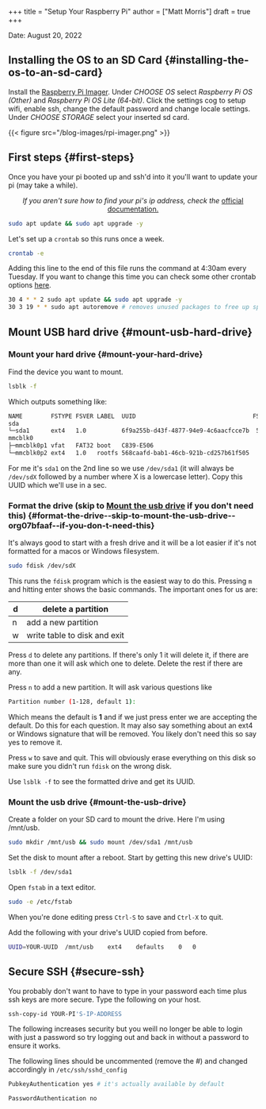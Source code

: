 +++
title = "Setup Your Raspberry Pi"
author = ["Matt Morris"]
draft = true
+++

Date: <span class="timestamp-wrapper"><span class="timestamp">August 20, 2022</span></span>


## Installing the OS to an SD Card {#installing-the-os-to-an-sd-card}

Install the [Raspberry Pi Imager](https://www.raspberrypi.com/software/). Under _CHOOSE OS_ select _Raspberry Pi OS (Other)_ and _Raspberry Pi OS Lite (64-bit)_. Click the settings cog to setup wifi, enable ssh, change the default password and change locale settings. Under _CHOOSE STORAGE_ select your inserted sd card.

{{< figure src="/blog-images/rpi-imager.png" >}}


## First steps {#first-steps}

Once you have your pi booted up and ssh'd into it you'll want to update your pi (may take a while).

<style>.org-center { margin-left: auto; margin-right: auto; text-align: center; }</style>

<div class="org-center">

_If you aren't sure how to find your pi's ip address, check the_ [official documentation.](https://www.raspberrypi.com/documentation/computers/remote-access.html#ip-address)

</div>

```bash
sudo apt update && sudo apt upgrade -y
```

Let's set up a `crontab` so this runs once a week.

```bash
crontab -e
```

Adding this line to the end of this file runs the command at 4:30am every Tuesday. If you want to change this time you can check some other crontab options [here](https://crontab.guru/).

```bash
30 4 * * 2 sudo apt update && sudo apt upgrade -y
30 3 19 * * sudo apt autoremove # removes unused packages to free up space on the 19th of each month
```


## Mount USB hard drive {#mount-usb-hard-drive}


### Mount your hard drive {#mount-your-hard-drive}

Find the device you want to mount.

```bash
lsblk -f
```

Which outputs something like:

```bash
NAME        FSTYPE FSVER LABEL  UUID                                 FSAVAIL FSUSE% MOUNTPOINT
sda
└─sda1      ext4   1.0          6f9a255b-d43f-4877-94e9-4c6aacfcce7b  559.1G    80%
mmcblk0
├─mmcblk0p1 vfat   FAT32 boot   C839-E506                               203M    19% /boot
└─mmcblk0p2 ext4   1.0   rootfs 568caafd-bab1-46cb-921b-cd257b61f505     10G    26% /
```

For me it's `sda1`  on the 2nd line so we use `/dev/sda1` (it will always be `/dev/sdX` followed by a number where X is a lowercase letter). Copy this UUID which we'll use in a sec.


### Format the drive (skip to [Mount the usb drive](#mount-the-usb-drive) if you don't need this) {#format-the-drive--skip-to-mount-the-usb-drive--org07bfaaf--if-you-don-t-need-this}

It's always good to start with a fresh drive and it will be a lot easier if it's not formatted for a macos or Windows filesystem.

```bash
sudo fdisk /dev/sdX
```

This runs the `fdisk` program which is the easiest way to do this. Pressing `m` and hitting enter shows the basic commands. The important ones for us are:

| d | delete a partition           |
|---|------------------------------|
| n | add a new partition          |
| w | write table to disk and exit |

Press `d` to delete any partitions. If there's only 1 it will delete it, if there are more than one it will ask which one to delete. Delete the rest if there are any.

Press `n` to add a new partition. It will ask various questions like

```bash
Partition number (1-128, default 1):
```

Which means the default is **1** and if we just press enter we are accepting the default. Do this for each question. It may also say something about an ext4 or Windows signature that will be removed. You likely don't need this so say yes to remove it.

Press `w` to save and quit. This will obviously erase everything on this disk so make sure you didn't run `fdisk` on the wrong disk.

Use `lsblk -f` to see the formatted drive and get its UUID.


### Mount the usb drive {#mount-the-usb-drive}

Create a folder on your SD card to mount the drive. Here I'm using /mnt/usb.

```bash
sudo mkdir /mnt/usb && sudo mount /dev/sda1 /mnt/usb
```

Set the disk to mount after a reboot. Start by getting this new drive's UUID:

```bash
lsblk -f /dev/sda1
```

Open `fstab` in a text editor.

```bash
sudo -e /etc/fstab
```

When you're done editing press `Ctrl-S` to save and `Ctrl-X` to quit.

Add the following with your drive's UUID copied from before.

```bash
UUID=YOUR-UUID	/mnt/usb	ext4	defaults	0	0
```


## Secure SSH {#secure-ssh}

You probably don't want to have to type in your password each time plus ssh keys are more secure. Type the following on your host.

```bash
ssh-copy-id YOUR-PI'S-IP-ADDRESS
```

The following increases security but you weill no longer be able to login with just a password so try logging out and back in without a password to ensure it works.

The following lines should be uncommented (remove the #) and changed accordingly in `/etc/ssh/sshd_config`

```bash
PubkeyAuthentication yes # it's actually available by default

PasswordAuthentication no
```
